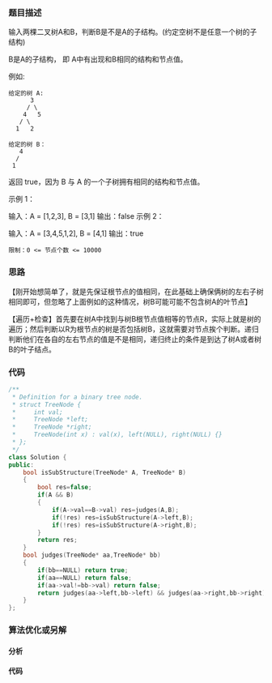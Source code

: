 ### 题目描述

输入两棵二叉树A和B，判断B是不是A的子结构。(约定空树不是任意一个树的子结构)

B是A的子结构， 即 A中有出现和B相同的结构和节点值。

例如:

```
给定的树 A:
      3
     / \
    4   5
   / \
  1   2
```

```
给定的树 B：
   4 
  /
 1
```

返回 true，因为 B 与 A 的一个子树拥有相同的结构和节点值。

示例 1：

输入：A = [1,2,3], B = [3,1]
输出：false
示例 2：

输入：A = [3,4,5,1,2], B = [4,1]
输出：true

```
限制：0 <= 节点个数 <= 10000
```

### 思路

【刚开始想简单了，就是先保证根节点的值相同，在此基础上确保俩树的左右子树相同即可，但忽略了上面例如的这种情况，树B可能可能不包含树A的叶节点】

【遍历+检查】首先要在树A中找到与树B根节点值相等的节点R，实际上就是树的遍历；然后判断以R为根节点的树是否包括树B，这就需要对节点挨个判断。递归判断他们在各自的左右节点的值是不是相同，递归终止的条件是到达了树A或者树B的叶子结点。

### 代码

```c++
/**
 * Definition for a binary tree node.
 * struct TreeNode {
 *     int val;
 *     TreeNode *left;
 *     TreeNode *right;
 *     TreeNode(int x) : val(x), left(NULL), right(NULL) {}
 * };
 */
class Solution {
public:
    bool isSubStructure(TreeNode* A, TreeNode* B) 
    {
        bool res=false;
        if(A && B)
        {
            if(A->val==B->val) res=judges(A,B);
            if(!res) res=isSubStructure(A->left,B);
            if(!res) res=isSubStructure(A->right,B);
        }
        return res;
    }
    bool judges(TreeNode* aa,TreeNode* bb)
    {
        if(bb==NULL) return true;
        if(aa==NULL) return false;
        if(aa->val!=bb->val) return false;
        return judges(aa->left,bb->left) && judges(aa->right,bb->right);
    }
};
```

### 算法优化或另解

#### 分析

#### 代码

```c++

```

